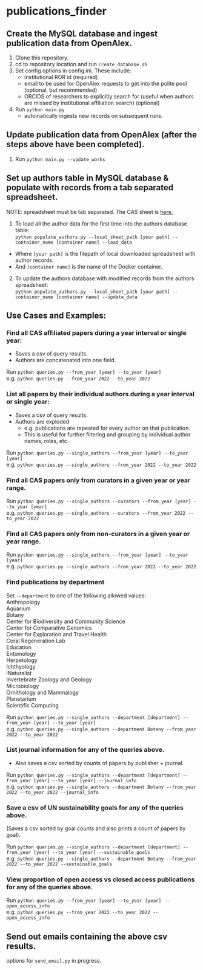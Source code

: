 # publications_finder

## Create the MySQL database and ingest publication data from OpenAlex. 
1. Clone this repository. 
2. cd to repository location and run `create_database.sh`
3. Set config options in config.ini. These include:  
    * institutional ROR id (required)  
    * email to be used for OpenAlex requests to get into the polite pool (optional, but recommended)  
    * ORCIDS of researchers to explicitly search for (useful when authors are missed by institutional affiliation search) (optional)    
4. Run `python main.py`  
    * automatically ingests new records on subsequent runs.

## Update publication data from OpenAlex (after the steps above have been completed).
1. Run `python main.py --update_works`

## Set up authors table in MySQL database & populate with records from a tab separated spreadsheet.  
NOTE: spreadsheet must be tab separated. The CAS sheet is [here.](https://docs.google.com/spreadsheets/d/19bmKGRyV2f6EcHfAov8WR9FQdjmf106UEVbw3OpRDJE/edit#gid=1862259444)  
1. To load all the author data for the first time into the authors database table:  
`python populate_authors.py --local_sheet_path [your path] --container_name [container name] --load_data`  
  * Where `[your path]` is the filepath of local downloaded spreadsheet with author records.  
  * And `[container name]` is the name of the Docker container.   
2. To update the authors database with modified records from the authors spreadsheet:  
`python populate_authors.py --local_sheet_path [your path] --container_name [container name] --update_data`  

## Use Cases and Examples:

### Find all CAS affiliated papers during a year interval or single year:
  * Saves a csv of query results.
  * Authors are concatenated into one field.

Run `python queries.py --from_year [year] --to_year [year]`  
e.g. `python queries.py --from_year 2022 --to_year 2022`

### List all papers by their individual authors during a year interval or single year:
  * Saves a csv of query results.
  * Authors are exploded
    * e.g. publications are repeated for every author on that publication.
    * This is useful for further filtering and grouping by individual author names, roles, etc. 

Run `python queries.py --single_authors --from_year [year] --to_year [year]`  
e.g. `python queries.py --single_authors --from_year 2022 --to_year 2022`

### Find all CAS papers only from curators in a given year or year range.  

Run `python queries.py --single_authors --curators --from_year [year] --to_year [year]`  
e.g. `python queries.py --single_authors --curators --from_year 2022 --to_year 2022`

### Find all CAS papers only from non-curators in a given year or year range.   
Run `python queries.py --single_authors --from_year [year] --to_year [year]`  
e.g. `python queries.py --single_authors --from_year 2022 --to_year 2022`

### Find publications by department 
 Set `--department` to one of the following allowed values:  
  Anthropology  
  Aquarium  
  Botany  
  Center for Biodiversity and Community Science  
  Center for Comparative Genomics  
  Center for Exploration and Travel Health  
  Coral Regeneration Lab  
  Education  
  Entomology  
  Herpetology  
  Ichthyology  
  iNaturalist  
  Invertebrate Zoology and Geology  
  Microbiology  
  Ornithology and Mammalogy  
  Planetarium  
  Scientific Computing  

 Run `python queries.py --single_authors --department [department] --from_year [year] --to_year [year]`  
 e.g. `python queries.py --single_authors --department Botany --from_year 2022 --to_year 2022` 

### List journal information for any of the queries above.
  * Also saves a csv sorted by counts of papers by publisher + journal.  

Run `python queries.py --single_authors --department [department] --from_year [year] --to_year [year] --journal_info`  
 e.g. `python queries.py --single_authors --department Botany --from_year 2022 --to_year 2022 --journal_info` 

### Save a csv of UN sustainability goals for any of the queries above.
(Saves a csv sorted by goal counts and also prints a count of papers by goal).

Run `python queries.py --single_authors --department [department] --from_year [year] --to_year [year] --sustainable_goals`  
 e.g. `python queries.py --single_authors --department Botany --from_year 2022 --to_year 2022 --sustainable_goals`   


### View proportion of open access vs closed access publications for any of the queries above.

Run `python queries.py --from_year [year] --to_year [year] --open_access_info`  
 e.g. `python queries.py --from_year 2022 --to_year 2022 --open_access_info`  


## Send out emails containing the above csv results.  
options for `send_email.py` in progress. 





